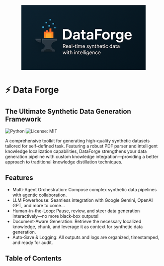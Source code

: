 <div align="center"><img src="https://github.com/phamkinhquoc2002/dataforge/blob/main/truelogo.png" alt="My Image" width="400"/></div>


# ⚡️ Data Forge
## The Ultimate Synthetic Data Generation Framework
![Python](https://img.shields.io/badge/Python-3.11%2B-blue?logo=python) ![License: MIT](https://img.shields.io/badge/License-MIT-green?logo=open-source-initiative)

A comprehensive toolkit for generating high-quality synthetic datasets tailored for self-defined task. Featuring a robust PDF parser and intelligent knowledge localization capabilities, DataForge strengthens your data generation pipeline with custom knowledge integration—providing a better approach to traditional knowledge distillation techniques. 

## Features
* Multi-Agent Orchestration: Compose complex synthetic data pipelines with agentic collaboration.
* LLM Powerhouse: Seamless integration with Google Gemini, OpenAI GPT, and more to come...
* Human-in-the-Loop: Pause, review, and steer data generation interactively—no more black-box outputs!
* Document-Aware Generation: Retrieve the necessary localized knowledge, chunk, and leverage it as context for synthetic data generation.
* Auto-Save & Logging: All outputs and logs are organized, timestamped, and ready for audit.

## Table of Contents
